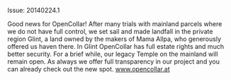 Issue: 20140224.1

Good news for OpenCollar! After many trials with mainland parcels where we do not have full control, we set sail and made landfall in the private region Glint, a land owned by the makers of Mama Allpa, who generously offered us haven there. In Glint OpenCollar has full estate rights and much better security. For a brief while, our legacy Temple on the mainland will remain open. As always we offer full transparency in our project and you can already check out the new spot. www.opencollar.at